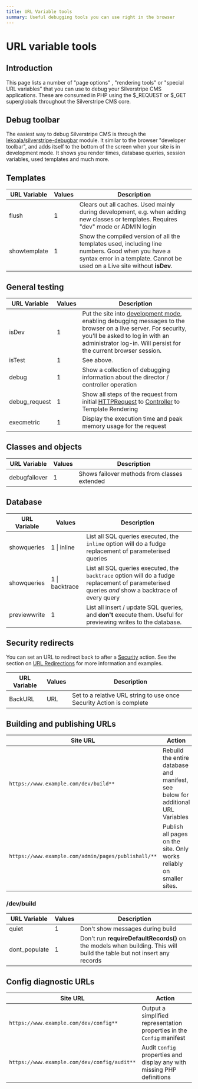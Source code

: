 ```yaml
---
title: URL Variable tools
summary: Useful debugging tools you can use right in the browser
---
```

# URL variable tools

## Introduction

This page lists a number of "page options" , "rendering tools" or "special URL variables" that you can use to debug your
Silverstripe CMS applications.  These are consumed in PHP using the $_REQUEST or $_GET superglobals throughout the
Silverstripe CMS core.

## Debug toolbar

The easiest way to debug Silverstripe CMS is through the
[lekoala/silverstripe-debugbar](https://github.com/lekoala/silverstripe-debugbar) module.
It similar to the browser "developer toolbar", and adds itself to the bottom of the screen
when your site is in development mode. It shows you render times, database queries,
session variables, used templates and much more.

## Templates

 | URL Variable | Values | Description |
 | ------------ | ------ | ----------- |
 | flush        | 1      | Clears out all caches. Used mainly during development, e.g. when adding new classes or templates. Requires "dev" mode or ADMIN login |
 | showtemplate | 1      | Show the compiled version of all the templates used, including line numbers.  Good when you have a syntax error in a template. Cannot be used on a Live site without **isDev**. |

## General testing

 | URL Variable  | Values | Description |
 | ------------  | ------ | ----------- |
 | isDev         | 1      | Put the site into [development mode](../), enabling debugging messages to the browser on a live server.  For security, you'll be asked to log in with an administrator log-in. Will persist for the current browser session. |
 | isTest        | 1      | See above. |
 | debug         | 1      | Show a collection of debugging information about the director / controller operation        |
 | debug_request | 1      | Show all steps of the request from initial [HTTPRequest](api:SilverStripe\Control\HTTPRequest) to [Controller](api:SilverStripe\Control\Controller) to Template Rendering  |
 | execmetric    | 1      | Display the execution time and peak memory usage for the request |

## Classes and objects

 | URL Variable    | Values | Description |
 | ------------    | ------ | ----------- |
 | debugfailover   | 1      | Shows failover methods from classes extended |

## Database

 | URL Variable | Values             | Description |
 | ------------ | ------------------ | ----------- |
 | showqueries  | 1 &vert; inline    | List all SQL queries executed, the `inline` option will do a fudge replacement of parameterised queries |
 | showqueries  | 1 &vert; backtrace | List all SQL queries executed, the `backtrace` option will do a fudge replacement of parameterised queries *and* show a backtrace of every query |
 | previewwrite | 1                  | List all insert / update SQL queries, and **don't** execute them.  Useful for previewing writes to the database. |

## Security redirects

You can set an URL to redirect back to after a [Security](/developer_guides/security) action.  See the section on [URL
Redirections](/developer_guides/controllers/redirection) for more information and examples.

 | URL Variable | Values | Description |
 | ------------ | ------ | ----------- |
 | BackURL      | URL    | Set to a relative URL string to use once Security Action is complete |

## Building and publishing URLs

 | Site URL                                      | Action |
 | --------------------------------------------- | ------ |
 | `https://www.example.com/dev/build**`                | Rebuild the entire database and manifest, see below for additional URL Variables |
 | `https://www.example.com/admin/pages/publishall/**`  | Publish all pages on the site. Only works reliably on smaller sites. |

### /dev/build

 | URL Variable  | Values | Description |
 | ------------  | ------ | ----------- |
 | quiet         | 1      | Don't show messages during build |
 | dont_populate | 1      | Don't run **requireDefaultRecords()** on the models when building. This will build the table but not insert any records |

## Config diagnostic URLs

 | Site URL                                      | Action |
 | --------------------------------------------- | ------ |
 | `https://www.example.com/dev/config**`                | Output a simplified representation properties in the `Config` manifest |
 | `https://www.example.com/dev/config/audit**`  | Audit `Config` properties and display any with missing PHP definitions |

